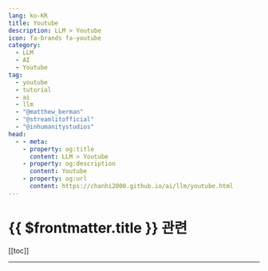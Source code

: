 ```yaml
---
lang: ko-KR
title: Youtube
description: LLM > Youtube
icon: fa-brands fa-youtube
category: 
  - LLM
  - AI
  - Youtube
tag: 
  - youtube
  - tutorial
  - ai
  - llm
  - "@matthew_berman"
  - "@streamlitofficial"
  - "@inhumanitystudios"
head:
  - - meta:
    - property: og:title
      content: LLM > Youtube
    - property: og:description
      content: Youtube
    - property: og:url
      content: https://chanhi2000.github.io/ai/llm/youtube.html
---
```


# {{ $frontmatter.title }} 관련

[[toc]]

---

<MyYouTubeItems jsonName="yu-matthew_berman" /><!-- Matthew Berman -->
<MyYouTubeItems jsonName="yu-streamlitofficial" /><!-- Streamlit -->
<MyYouTubeItems jsonName="yu-inhumanitystudios" /><!-- inhumanity Studios -->
<MyYouTubeItems jsonName="yu-user-bv8if5qg9l" /><!-- 빅데이터 혁신융합대학 -->
<MyYouTubeItems jsonName="yu-SecondStateInc" /><!-- Second State -->
<MyYouTubeItems jsonName="yu-thewilltejeda" /><!-- Will Tejeda -->
<MyYouTubeItems jsonName="yu-kskroyaltech" /><!-- Ksk Royal -->
<MyYouTubeItems jsonName="yu-uengine5309" /><!-- uEngine -->
<MyYouTubeItems jsonName="yu-ai101lab" /><!-- AI101 -->
<MyYouTubeItems jsonName="yu-reps" /><!-- Marco Reps -->
<MyYouTubeItems jsonName="yu-ringring_creator" /><!-- RingRing -->
<MyYouTubeItems jsonName="yu-YangCom2014" /><!-- 양컴 -->
<MyYouTubeItems jsonName="yu-Andytizer" /><!-- Andrew Tsai -->
<MyYouTubeItems jsonName="yu-aipapersacademy" /><!-- AI Papers Academy -->
<MyYouTubeItems jsonName="yu-SupportVectors" /><!-- SupportVectors -->
<MyYouTubeItems jsonName="yu-MahlerLab" /><!-- 말러랩 -->
<MyYouTubeItems jsonName="yu-deployingai" /><!-- Deploying AI -->
<MyYouTubeItems jsonName="yu-TimCarambat" /><!-- Tim Carambat -->
<MyYouTubeItems jsonName="yu-bhancock_ai" /><!-- codewithbrandon -->
<MyYouTubeItems jsonName="yu-harvarddatascienceinitiati3320" /><!-- Harvard Data Science Initiative -->
<MyYouTubeItems jsonName="yu-decoder-sh" /><!-- Decoder -->
<MyYouTubeItems jsonName="yu-coderxdox" /><!-- CODER X DOX 코더엑스독스 -->
<MyYouTubeItems jsonName="yu-1littlecoder" /><!-- 1littlecoder -->
<MyYouTubeItems jsonName="yu-pixegami" /><!-- pixegami -->
<MyYouTubeItems jsonName="yu-GaryExplains" /><!-- Gary Explains -->
<MyYouTubeItems jsonName="yu-teddynote" /><!-- 테디노트 TeddyNote -->
<MyYouTubeItems jsonName="yu-thebetter-today" /><!-- 더 배러 (The Better) -->
<MyYouTubeItems jsonName="yu-Data-Centric" /><!-- Data Centric -->
<MyYouTubeItems jsonName="yu-10xaiclub" /><!-- 10X AI Club -->
<MyYouTubeItems jsonName="yu-PyDataTV" /><!-- PyData -->
<MyYouTubeItems jsonName="yu-MakeDataUseful" /><!-- Make Data Useful -->
<MyYouTubeItems jsonName="yu-vesslai" /><!-- VESSL AI -->
<MyYouTubeItems jsonName="yu-V7labs" /><!-- V7 -->
<MyYouTubeItems jsonName="yu-Confluent" /><!-- Confluent -->
<MyYouTubeItems jsonName="yu-ImcommIT" /><!-- 임커밋 -->
<MyYouTubeItems jsonName="yu-MicrosoftResearch" /><!-- Microsoft Research -->
<MyYouTubeItems jsonName="yu-technovangelist" /><!-- Matt Williams -->
<MyYouTubeItems jsonName="yu-fastandsimpledevelopment" /><!-- Fast and Simple Development -->
<MyYouTubeItems jsonName="yu-encord" /><!-- Encord -->

<TagLinks/>